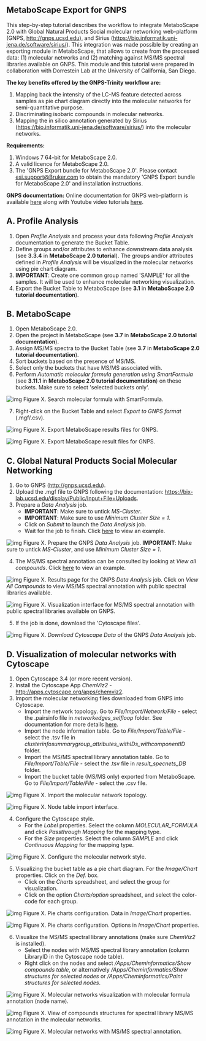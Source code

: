 ## MetaboScape Export for GNPS

This step-by-step tutorial describes the workflow to integrate MetaboScape 2.0 with Global Natural Products Social molecular networking web-platform (GNPS, http://gnps.ucsd.edu), and Sirius (https://bio.informatik.uni-jena.de/software/sirius/). This integration was made possible by creating an exporting module in MetaboScape, that allows to create from the processed data: (1) molecular networks and (2) matching against MS/MS spectral libraries available on GNPS. This module and this tutorial were prepared in collaboration with Dorrestein Lab at the University of California, San Diego.

**The key benefits offered by the GNPS-Trinity workflow are:**
1. Mapping back the intensity of the LC-MS feature detected across samples as pie chart diagram directly into the molecular networks for semi-quantitative purpose.
2. Discriminating isobaric compounds in molecular networks.
3. Mapping the in silico annotation generated by Sirius (https://bio.informatik.uni-jena.de/software/sirius/) into the molecular networks.

**Requirements:** 
1. Windows 7 64-bit for MetaboScape 2.0. 
2. A valid licence for MetaboScape 2.0.
3. The 'GNPS Export bundle for MetaboScape 2.0'. Please contact esi.support@Bruker.com to obtain the mandatory 'GNPS Export bundle for MetaboScape 2.0' and installation instructions.

**GNPS documentation:** 
Online documentation for GNPS web-platform is available [here](https://bix-lab.ucsd.edu/display/Public/GNPS+Documentation+Page) along with Youtube video tutorials [here](https://www.youtube.com/channel/UCufTdDIUPjfoN604Igv_29g/videos).

## A. Profile Analysis
1. Open *Profile Analysis* and process your data following *Profile Analysis* documentation to generate the Bucket Table.
2. Define groups and/or attributes to enhance downstream data analysis (see **3.3.4** in **MetaboScape 2.0 tutorial**). The groups and/or attributes defined in *Profile Analysis* will be visualized in the molecular networks using pie chart diagram.
3. **IMPORTANT**: Create one common group named 'SAMPLE' for all the samples. It will be used to enhance molecular networking visualization.
4. Export the Bucket Table to MetaboScape (see **3.1** in **MetaboScape 2.0 tutorial documentation**).

## B. MetaboScape
1. Open MetaboScape 2.0.
2. Open the project in MetaboScape (see **3.7** in **MetaboScape 2.0 tutorial documentation**).
3. Assign MS/MS spectra to the Bucket Table (see **3.7** in **MetaboScape 2.0 tutorial documentation**).
4. Sort buckets based on the presence of MS/MS.
5. Select only the buckets that have MS/MS associated with.
6. Perform *Automatic molecular formula generation using SmartFormula* (see **3.11.1** in **MetaboScape 2.0 tutorial documentation**) on these buckets. Make sure to select 'selected buckets only'.

![img](img/metaboscapeexportforgnps/Metabo_2.PNG)
Figure X. Search molecular formula with SmartFormula.

7. Right-click on the Bucket Table and select *Export to GNPS format* (.mgf/.csv).

![img](img/metaboscapeexportforgnps/Metabo_3.png)
Figure X. Export MetaboScape results files for GNPS.

![img](img/metaboscapeexportforgnps/Metabo_4.PNG)
Figure X. Export MetaboScape result files for GNPS.

## C. Global Natural Products Social Molecular Networking
1. Go to GNPS (http://gnps.ucsd.edu).
2. Upload the .mgf file to GNPS following the documentation: https://bix-lab.ucsd.edu/display/Public/Input+File+Uploads.
3. Prepare a *Data Analysis* job.
    * **IMPORTANT**: Make sure to untick *MS-Cluster*.
    * **IMPORTANT**: Make sure to use *Minimum Cluster Size = 1*.
    * Click on *Submit* to launch the *Data Analysis* job.
    * Wait for the job to finish. Click [here](https://gnps.ucsd.edu/ProteoSAFe/status.jsp?task=68a3320dd3f249db9416836329e17d1e) to view an example.

![img](img/metaboscapeexportforgnps/GNPS_1.PNG)
Figure X. Prepare the GNPS *Data Analysis* job. **IMPORTANT**: Make sure to untick *MS-Cluster*, and use *Minimum Cluster Size = 1*.

4. The MS/MS spectral annotation can be consulted by looking at *View all compounds*. Click [here](http://gnps.ucsd.edu/ProteoSAFe/result.jsp?task=68a3320dd3f249db9416836329e17d1e&view=group_by_compound) to view an example.

![img](img/metaboscapeexportforgnps/GNPS4.PNG)
Figure X. Results page for the GNPS *Data Analysis* job. Click on *View All Compounds* to view MS/MS spectral annotation with public spectral libraries available.

![img](img/metaboscapeexportforgnps/GNPS_5.PNG)
Figure X. Visualization interface for MS/MS spectral annotation with public spectral libraries available on GNPS.

5. If the job is done, download the 'Cytoscape files'.

![img](img/metaboscapeexportforgnps/GNPS4.PNG)
Figure X. *Download Cytoscape Data* of the GNPS *Data Analysis* job.

## D. Visualization of molecular networks with Cytoscape 
1. Open Cytoscape 3.4 (or more recent version).
2. Install the Cytoscape App *ChemViz2* - http://apps.cytoscape.org/apps/chemviz2.
3. Import the molecular networking files downloaded from GNPS into Cytoscape.
    * Import the network topology. Go to *File/Import/Network/File* - select the .pairsinfo file in *networkedges_selfloop* folder. See documentation for more details [here](https://bix-lab.ucsd.edu/display/Public/Cytoscape+3.4+Visualization+and+Analysis+Documentation). 
    * Import the node information table. Go to *File/Import/Table/File* - select the .tsv file in *clusterinfosummarygroup_attributes_withIDs_withcomponentID* folder.
    * Import the MS/MS spectral library annotation table. Go to *File/Import/Table/File* - select the .tsv file in *result_specnets_DB* folder.
    * Import the bucket table (MS/MS only) exported from MetaboScape. Go to *File/Import/Table/File* - select the .csv file.

![img](img/metaboscapeexportforgnps/Cyto3.PNG)
Figure X. Import the molecular network topology.

![img](img/metaboscapeexportforgnps/Cyto6.PNG)
Figure X. Node table import interface.

4. Configure the Cytoscape style.
    * For the *Label* properties. Select the column *MOLECULAR_FORMULA* and click *Passthrough Mapping* for the mapping type.
    * For the *Size* properties. Select the column *SAMPLE* and click *Continuous Mapping* for the mapping type.

![img](img/metaboscapeexportforgnps/Cyto7.PNG)
Figure X. Configure the molecular network style.

5. Visualizing the bucket table as a pie chart diagram. For the *Image/Chart* properties. Click on the *Def.* box. 
    * Click on the *Charts* spreadsheet, and select the group for visualization.
    * Click on the option *Charts/option* spreadsheet, and select the color-code for each group.

![img](img/metaboscapeexportforgnps/Cyto8.PNG)
Figure X. Pie charts configuration. Data in *Image/Chart* properties.

![img](img/metaboscapeexportforgnps/Cyto9.PNG)
Figure X. Pie charts configuration. Options in *Image/Chart* properties.

6. Visualize the MS/MS spectral library annotations (make sure *ChemViz2* is installed).
    * Select the nodes with MS/MS spectral library annotation (column LibraryID in the Cytoscape node table).
    * Right click on the nodes and select */Apps/Cheminformatics/Show compounds table*, or alternatively */Apps/Cheminformatics/Show structures for selected nodes* or */Apps/Cheminformatics/Paint structures for selected nodes*.

![img](img/metaboscapeexportforgnps/Cyto10.PNG)
Figure X. Molecular networks visualization with molecular formula annotation (node name).

![img](img/metaboscapeexportforgnps/Cyto12.PNG)
Figure X. View of compounds structures for spectral library MS/MS annotation in the molecular networks.

![img](img/metaboscapeexportforgnps/Cyto13.PNG)
Figure X. Molecular networks with MS/MS spectral annotation.
